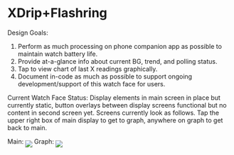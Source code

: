 # XDrip+Flashring
Design Goals:
   1) Perform as much processing on phone companion app as possible to maintain watch battery life.
   2) Provide at-a-glance info about current BG, trend, and polling status.
   3) Tap to view chart of last X readings graphically.
   4) Document in-code as much as possible to support ongoing development/support of this watch face for users.

Current Watch Face Status:
Display elements in main screen in place but currently static, button overlays between display screens functional but no content in second screen yet.  Screens currently look as follows. Tap the upper right box of main display to get to graph, anywhere on graph to get back to main.

Main: <img align="middle" src="https://github.com/raymond-richmond/XDrip-Flashring/blob/master/resources/Screen-Main-Feb10.png">
Graph: <img align="middle" src="https://github.com/raymond-richmond/XDrip-Flashring/blob/master/resources/Screen-Graph-Feb11.png">
